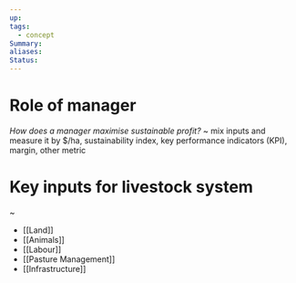 ```yaml
---
up: 
tags:
  - concept
Summary: 
aliases: 
Status:
---
```

# Role of manager
*How does a manager maximise sustainable profit?*
~
mix inputs and measure it by $/ha, sustainability index, key performance indicators (KPI), margin, other metric
# Key inputs for livestock system
~
- [[Land]]
- [[Animals]]
- [[Labour]]
- [[Pasture Management]]
- [[Infrastructure]]